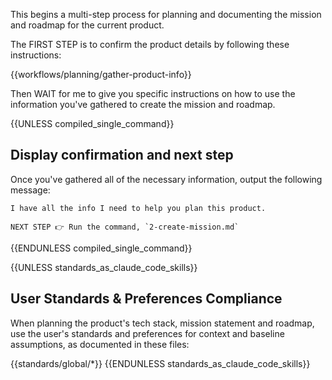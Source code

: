 This begins a multi-step process for planning and documenting the mission and roadmap for the current product.

The FIRST STEP is to confirm the product details by following these instructions:

{{workflows/planning/gather-product-info}}

Then WAIT for me to give you specific instructions on how to use the information you've gathered to create the mission and roadmap.

{{UNLESS compiled_single_command}}
## Display confirmation and next step

Once you've gathered all of the necessary information, output the following message:

```
I have all the info I need to help you plan this product.

NEXT STEP 👉 Run the command, `2-create-mission.md`
```
{{ENDUNLESS compiled_single_command}}

{{UNLESS standards_as_claude_code_skills}}
## User Standards & Preferences Compliance

When planning the product's tech stack, mission statement and roadmap, use the user's standards and preferences for context and baseline assumptions, as documented in these files:

{{standards/global/*}}
{{ENDUNLESS standards_as_claude_code_skills}}
